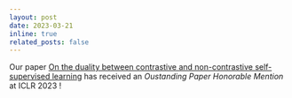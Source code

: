 ```yaml
---
layout: post
date: 2023-03-21 
inline: true
related_posts: false
---
```


Our paper [On the duality between contrastive and non-contrastive self-supervised learning](https://openreview.net/forum?id=kDEL91Dufpa) has received an *Oustanding Paper Honorable Mention* at ICLR 2023 !
